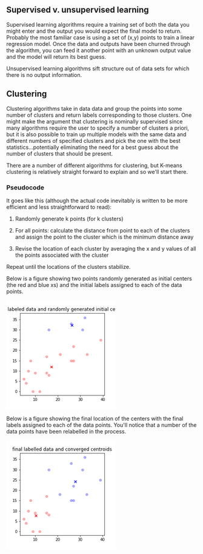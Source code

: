 
## Supervised v. unsupervised learning
Supervised learning algorithms require a training set of both the data you might enter and the output you would expect the final model to return. Probably the most familiar case is using a set of (x,y) points to train a linear regression model. Once the data and outputs have been churned through the algorithm, you can feed it another point with an unknown output value and the model will return its best guess. 

Unsupervised learning algorithms sift structure out of data sets for which there is no output information.  

## Clustering
Clustering algorithms take in data data and group the points into some number of clusters and return labels corresponding to those clusters.  One might make the argument that clustering is nominally supervised since many algorithms require the user to specify a number of clusters a priori, but it is also possible to train up multiple models with the same data and different numbers of specified clusters and pick the one with the best statistics...potentially eliminating the need for a best guess about the number of clusters that should be present.  

There are a number of different algorithms for clustering, but K-means clustering is relatively straight forward to explain and so we'll start there. 

### Pseudocode
It goes like this (although the actual code inevitably is written to be more efficient and less straightforward to read):

1. Randomly generate k points (for k clusters)

2. For all points: calculate the distance from point to each of the clusters and assign the point to the cluster which is the minimum distance away
3. Revise the location of each cluster by averaging the x and y values of all the points associated with the cluster

Repeat until the locations of the clusters stabilize. 


Below is a figure showing two points randomly generated as initial centers (the red and blue xs) and the initial labels assigned to each of the data points.

![Initial clustering output](https://github.com/jordanplanders/Thinkful/blob/master/Capstone%20Project/cluster_figs/cluster_ex_init.png)



Below is a figure showing the final location of the centers with the final labels assigned to each of the data points.  You'll notice that a number of the data points have been relabelled in the process.

![Final clustering output](https://github.com/jordanplanders/Thinkful/blob/master/Capstone%20Project/cluster_figs/cluster_ex_final.png)
